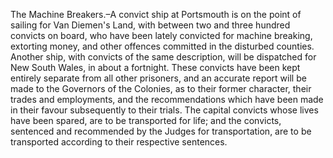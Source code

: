   The Machine Breakers.–A convict ship at Portsmouth is on the point of sailing for Van Diemen's Land, with between two and three hundred convicts on board, who have been lately convicted for machine breaking, extorting money, and other offences committed in the disturbed counties. Another ship, with convicts of the same description, will be dispatched for New South Wales, in about a fortnight. These convicts have been kept entirely separate from all other prisoners, and an accurate report will be made to the Governors of the Colonies, as to their former character, their trades and employments, and the recommendations which have been made in their favour subsequently to their trials. The capital convicts whose lives have been spared, are to be transported for life; and the convicts, sentenced and recommended by the Judges for transportation, are to be transported according to their respective sentences.